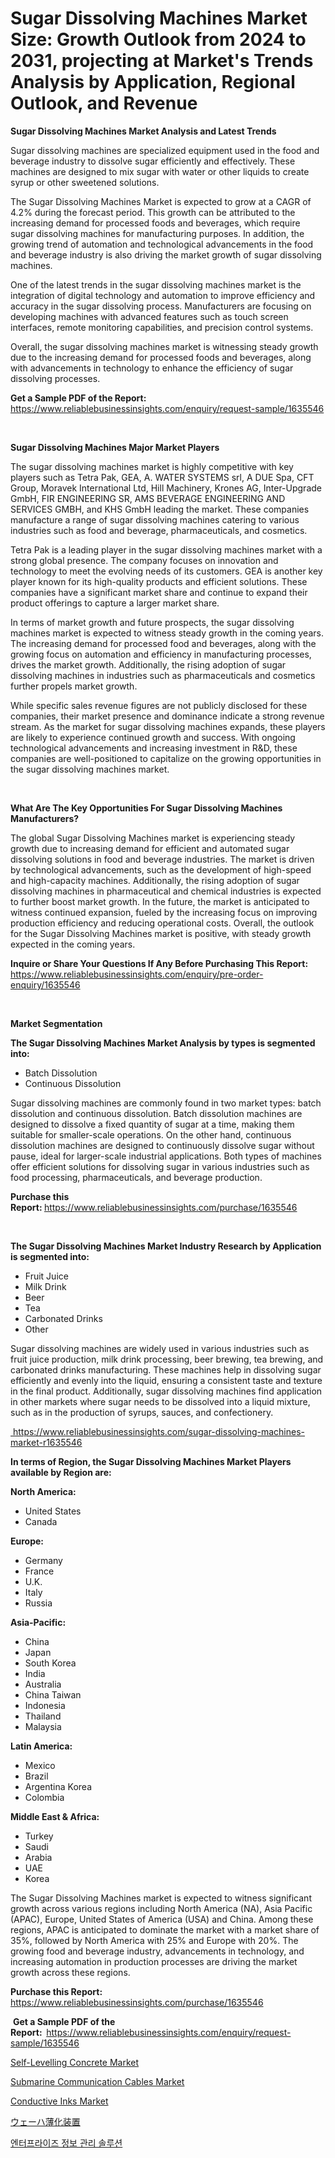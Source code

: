 <p><h1>Sugar Dissolving Machines Market Size: Growth Outlook from 2024 to 2031, projecting at Market's Trends Analysis by Application, Regional Outlook, and Revenue</h1></p><p><strong>Sugar Dissolving Machines Market Analysis and Latest Trends</strong></p>
<p><p>Sugar dissolving machines are specialized equipment used in the food and beverage industry to dissolve sugar efficiently and effectively. These machines are designed to mix sugar with water or other liquids to create syrup or other sweetened solutions.</p><p>The Sugar Dissolving Machines Market is expected to grow at a CAGR of 4.2% during the forecast period. This growth can be attributed to the increasing demand for processed foods and beverages, which require sugar dissolving machines for manufacturing purposes. In addition, the growing trend of automation and technological advancements in the food and beverage industry is also driving the market growth of sugar dissolving machines.</p><p>One of the latest trends in the sugar dissolving machines market is the integration of digital technology and automation to improve efficiency and accuracy in the sugar dissolving process. Manufacturers are focusing on developing machines with advanced features such as touch screen interfaces, remote monitoring capabilities, and precision control systems.</p><p>Overall, the sugar dissolving machines market is witnessing steady growth due to the increasing demand for processed foods and beverages, along with advancements in technology to enhance the efficiency of sugar dissolving processes.</p></p>
<p><strong>Get a Sample PDF of the Report:&nbsp;</strong> <a href="https://www.reliablebusinessinsights.com/enquiry/request-sample/1635546">https://www.reliablebusinessinsights.com/enquiry/request-sample/1635546</a></p>
<p>&nbsp;</p>
<p><strong>Sugar Dissolving Machines Major Market Players</strong></p>
<p><p>The sugar dissolving machines market is highly competitive with key players such as Tetra Pak, GEA, A. WATER SYSTEMS srl, A DUE Spa, CFT Group, Moravek International Ltd, Hill Machinery, Krones AG, Inter-Upgrade GmbH, FIR ENGINEERING SR, AMS BEVERAGE ENGINEERING AND SERVICES GMBH, and KHS GmbH leading the market. These companies manufacture a range of sugar dissolving machines catering to various industries such as food and beverage, pharmaceuticals, and cosmetics.</p><p>Tetra Pak is a leading player in the sugar dissolving machines market with a strong global presence. The company focuses on innovation and technology to meet the evolving needs of its customers. GEA is another key player known for its high-quality products and efficient solutions. These companies have a significant market share and continue to expand their product offerings to capture a larger market share.</p><p>In terms of market growth and future prospects, the sugar dissolving machines market is expected to witness steady growth in the coming years. The increasing demand for processed food and beverages, along with the growing focus on automation and efficiency in manufacturing processes, drives the market growth. Additionally, the rising adoption of sugar dissolving machines in industries such as pharmaceuticals and cosmetics further propels market growth.</p><p>While specific sales revenue figures are not publicly disclosed for these companies, their market presence and dominance indicate a strong revenue stream. As the market for sugar dissolving machines expands, these players are likely to experience continued growth and success. With ongoing technological advancements and increasing investment in R&D, these companies are well-positioned to capitalize on the growing opportunities in the sugar dissolving machines market.</p></p>
<p>&nbsp;</p>
<p><strong>What Are The Key Opportunities For Sugar Dissolving Machines Manufacturers?</strong></p>
<p><p>The global Sugar Dissolving Machines market is experiencing steady growth due to increasing demand for efficient and automated sugar dissolving solutions in food and beverage industries. The market is driven by technological advancements, such as the development of high-speed and high-capacity machines. Additionally, the rising adoption of sugar dissolving machines in pharmaceutical and chemical industries is expected to further boost market growth. In the future, the market is anticipated to witness continued expansion, fueled by the increasing focus on improving production efficiency and reducing operational costs. Overall, the outlook for the Sugar Dissolving Machines market is positive, with steady growth expected in the coming years.</p></p>
<p><strong>Inquire or Share Your Questions If Any Before Purchasing This Report:</strong> <a href="https://www.reliablebusinessinsights.com/enquiry/pre-order-enquiry/1635546">https://www.reliablebusinessinsights.com/enquiry/pre-order-enquiry/1635546</a></p>
<p>&nbsp;</p>
<p><strong>Market Segmentation</strong></p>
<p><strong>The Sugar Dissolving Machines Market Analysis by types is segmented into:</strong></p>
<p><ul><li>Batch Dissolution</li><li>Continuous Dissolution</li></ul></p>
<p><p>Sugar dissolving machines are commonly found in two market types: batch dissolution and continuous dissolution. Batch dissolution machines are designed to dissolve a fixed quantity of sugar at a time, making them suitable for smaller-scale operations. On the other hand, continuous dissolution machines are designed to continuously dissolve sugar without pause, ideal for larger-scale industrial applications. Both types of machines offer efficient solutions for dissolving sugar in various industries such as food processing, pharmaceuticals, and beverage production.</p></p>
<p><strong>Purchase this Report:&nbsp;</strong><a href="https://www.reliablebusinessinsights.com/purchase/1635546">https://www.reliablebusinessinsights.com/purchase/1635546</a></p>
<p>&nbsp;</p>
<p><strong>The Sugar Dissolving Machines Market Industry Research by Application is segmented into:</strong></p>
<p><ul><li>Fruit Juice</li><li>Milk Drink</li><li>Beer</li><li>Tea</li><li>Carbonated Drinks</li><li>Other</li></ul></p>
<p><p>Sugar dissolving machines are widely used in various industries such as fruit juice production, milk drink processing, beer brewing, tea brewing, and carbonated drinks manufacturing. These machines help in dissolving sugar efficiently and evenly into the liquid, ensuring a consistent taste and texture in the final product. Additionally, sugar dissolving machines find application in other markets where sugar needs to be dissolved into a liquid mixture, such as in the production of syrups, sauces, and confectionery.</p></p>
<p><a href="https://www.reliablebusinessinsights.com/sugar-dissolving-machines-market-r1635546">&nbsp;https://www.reliablebusinessinsights.com/sugar-dissolving-machines-market-r1635546</a></p>
<p><strong>In terms of Region, the Sugar Dissolving Machines Market Players available by Region are:</strong></p>
<p>
    <p> <strong> North America: </strong>
        <ul>
            <li>United States</li>
            <li>Canada</li>
        </ul>
        </p> 
    <p> <strong> Europe: </strong>
        <ul>
            <li>Germany</li>
            <li>France</li>
            <li>U.K.</li>
            <li>Italy</li>
            <li>Russia</li>
        </ul>
        </p> 
    <p> <strong> Asia-Pacific: </strong>
        <ul>
            <li>China</li>
            <li>Japan</li>
            <li>South Korea</li>
            <li>India</li>
            <li>Australia</li>
            <li>China Taiwan</li>
            <li>Indonesia</li>
            <li>Thailand</li>
            <li>Malaysia</li>
        </ul>
        </p> 
    <p> <strong> Latin America: </strong>
        <ul>
            <li>Mexico</li>
            <li>Brazil</li>
            <li>Argentina Korea</li>
            <li>Colombia</li>
        </ul>
        </p> 
    <p> <strong> Middle East & Africa: </strong>
        <ul>
            <li>Turkey</li>
            <li>Saudi</li>
            <li>Arabia</li>
            <li>UAE</li>
            <li>Korea</li>
        </ul>
    </p>
    </p>
<p><p>The Sugar Dissolving Machines market is expected to witness significant growth across various regions including North America (NA), Asia Pacific (APAC), Europe, United States of America (USA) and China. Among these regions, APAC is anticipated to dominate the market with a market share of 35%, followed by North America with 25% and Europe with 20%. The growing food and beverage industry, advancements in technology, and increasing automation in production processes are driving the market growth across these regions.</p></p>
<p><strong>Purchase this Report: </strong><a href="https://www.reliablebusinessinsights.com/purchase/1635546">https://www.reliablebusinessinsights.com/purchase/1635546</a></p>
<p>&nbsp;<strong>Get a Sample PDF of the Report:&nbsp;&nbsp;</strong><a href="https://www.reliablebusinessinsights.com/enquiry/request-sample/1635546">https://www.reliablebusinessinsights.com/enquiry/request-sample/1635546</a></p>
<p><strong></strong></p>
<p><p><a href="https://github.com/JennyferFeil2023/Market-Research-Report-List-1/blob/main/self-levelling-concrete-market.md">Self-Levelling Concrete Market</a></p><p><a href="https://issuu.com/reportprime-2/docs/submarine-communication-cables-market-size-2030.pp">Submarine Communication Cables Market</a></p><p><a href="https://github.com/gracielawharr/Market-Research-Report-List-1/blob/main/conductive-inks-market.md">Conductive Inks Market</a></p><p><a href="https://github.com/SkylarDaniel70/Market-Research-Report-List-1/blob/main/536536792034.md">ウェーハ薄化装置</a></p><p><a href="https://github.com/mofijurk071/Market-Research-Report-List-1/blob/main/997449483435.md">엔터프라이즈 정보 관리 솔루션</a></p></p>